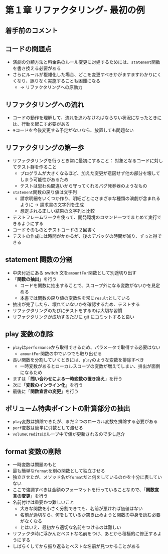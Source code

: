 # 第１章 リファクタリング- 最初の例

## 着手前のコメント

## コードの問題点

- 演劇の分類方法と料金系のルール変更に対処するためには、`statement`関数を書き換える必要がある
- さらにルールが複雑化した場合、どこを変更すべきかがますますわかりにくくなり、誤りなく実施することも困難になる
  - → リファクタリングへの原動力

## リファクタリングへの流れ

- コードの動作を理解して、流れを追わなければならない状況になったときには、行動を起こす必要がある
- ※コードを今後変更する予定がないなら、放置しても問題ない

## リファクタリングの第一歩

- リファクタリングを行うとき常に最初にすること： 対象となるコードに対してテスト群を作ること
  - プログラムが大きくなるほど、加えた変更が意図せず他の部分を壊してしまう可能性があるため
  - テストは思わぬ間違いから守ってくれるバグ発券器のようなもの
- `statement`関数の戻り値は文字列
  - 請求明細をいくつか作り、明細ごとにさまざまな種類の演劇が含まれるように → 請求書の文字列を生成
  - 想定される正しい結果の文字列と比較
- テストフレームワークを使って、開発環境のコマンド一つでまとめて実行できるようにする
- コードそのものとテストコードの２回書く
- テストの作成には時間がかかるが、後のデバッグの時間が減り、ずっと得できる

## statement 関数の分割

- 中央付近にある switch 文を`amountFor`関数として別途切り出す
- 「**関数の抽出**」を行う
  - コードを関数に抽出することで、スコープ外になる変数がないかを見定める
  - 本書では関数の戻り値の変数名を常に`result`としている
- 抽出が完了したら、壊れていないかを確認するため、テストする
- リファクタリングのたびにテストをするのは大切な習慣
- リファクタリングが成功するたびに git にコミットすると良い

## play 変数の削除

- `play`は`performance`から取得できるため、パラメータで取得する必要はない
  - `amountFor`関数の中でいつでも取り出せる
- 長い関数を分割していくときには、`play`のような変数を排除すべき
  - 一時変数があるとローカルスコープの変数が増えてしまい、排出が面倒になるため
- まずは「**問い合わせによる一時変数の置き換え**」を行う
- 次に「**変数のインライン化**」を行う
- 最後に「**関数宣言の変更**」を行う

## ボリューム特典ポイントの計算部分の抽出

- `play`変数は排除できたが、まだ２つのローカル変数を排除する必要がある
- `perf`変数は簡単に引数として渡せる
- `volumeCredits`はループ中で値が更新されるので少し厄介

## format 変数の削除

- 一時変数は問題のもと
- 最も簡単な`format`を別の関数として独立させる
- 独立させたが、メソッド名が`format`だと何をしているのかを十分に表していない
- ここで強調すべきは金額のフォーマットを行っていることなので、「**関数宣言の変更**」を行う
- 名前付けは重要かつ難しいこと
  - 大きな関数を小さく分割できても、名前が悪ければ価値はない
  - 名前が適切なら、何をしているか突き止めようと関数の中身を読む必要がなくなる
  - とはいえ、最初から適切な名前をつけるのは難しい
- リファクタ時に浮かんだベストな名前をつけ、あとから積極的に修正するようにする
- しばらくしてから振り返るとベストな名前が見つかることがある

